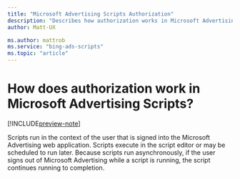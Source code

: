 ```yaml
---
title: "Microsoft Advertising Scripts Authorization"
description: "Describes how authorization works in Microsoft Advertising Scripts."
author: Matt-UX

ms.author: mattrob
ms.service: "bing-ads-scripts"
ms.topic: "article"
---
```


# How does authorization work in Microsoft Advertising Scripts?

[!INCLUDE[preview-note](../includes/preview-note.md)]

Scripts run in the context of the user that is signed into the Microsoft Advertising web application. Scripts execute in the script editor or may be scheduled to run later. Because scripts run asynchronously, if the user signs out of Microsoft Advertising while a script is running, the script continues running to completion.



